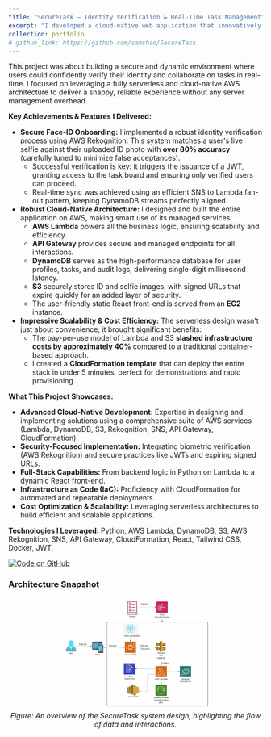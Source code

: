 ```yaml
---
title: "SecureTask – Identity Verification & Real-Time Task Management"
excerpt: "I developed a cloud-native web application that innovatively combines AWS Rekognition for secure facial ID verification with a highly responsive React task board, all running seamlessly on a fully managed AWS stack."
collection: portfolio
# github_link: https://github.com/samshad/SecureTask
---
```


This project was about building a secure and dynamic environment where users could confidently verify their identity and collaborate on tasks in real-time. I focused on leveraging a fully serverless and cloud-native AWS architecture to deliver a snappy, reliable experience without any server management overhead.

**Key Achievements & Features I Delivered:**

*   **Secure Face-ID Onboarding:** I implemented a robust identity verification process using AWS Rekognition. This system matches a user's live selfie against their uploaded ID photo with **over 80% accuracy** (carefully tuned to minimize false acceptances).
    *   Successful verification is key: it triggers the issuance of a JWT, granting access to the task board and ensuring only verified users can proceed.
    *   Real-time sync was achieved using an efficient SNS to Lambda fan-out pattern, keeping DynamoDB streams perfectly aligned.
*   **Robust Cloud-Native Architecture:** I designed and built the entire application on AWS, making smart use of its managed services:
    *   **AWS Lambda** powers all the business logic, ensuring scalability and efficiency.
    *   **API Gateway** provides secure and managed endpoints for all interactions.
    *   **DynamoDB** serves as the high-performance database for user profiles, tasks, and audit logs, delivering single-digit millisecond latency.
    *   **S3** securely stores ID and selfie images, with signed URLs that expire quickly for an added layer of security.
    *   The user-friendly static React front-end is served from an **EC2** instance.
*   **Impressive Scalability & Cost Efficiency:** The serverless design wasn't just about convenience; it brought significant benefits:
    *   The pay-per-use model of Lambda and S3 **slashed infrastructure costs by approximately 40%** compared to a traditional container-based approach.
    *   I created a **CloudFormation template** that can deploy the entire stack in under 5 minutes, perfect for demonstrations and rapid provisioning.

**What This Project Showcases:**

*   **Advanced Cloud-Native Development:** Expertise in designing and implementing solutions using a comprehensive suite of AWS services (Lambda, DynamoDB, S3, Rekognition, SNS, API Gateway, CloudFormation).
*   **Security-Focused Implementation:** Integrating biometric verification (AWS Rekognition) and secure practices like JWTs and expiring signed URLs.
*   **Full-Stack Capabilities:** From backend logic in Python on Lambda to a dynamic React front-end.
*   **Infrastructure as Code (IaC):** Proficiency with CloudFormation for automated and repeatable deployments.
*   **Cost Optimization & Scalability:** Leveraging serverless architectures to build efficient and scalable applications.

**Technologies I Leveraged:** Python, AWS Lambda, DynamoDB, S3, AWS Rekognition, SNS, API Gateway, CloudFormation, React, Tailwind CSS, Docker, JWT.

[![Code on GitHub](https://img.shields.io/badge/Source-Code-blue?logo=github)](https://github.com/samshad/CSCI-5409-Adv.-Topics-in-Cloud-Computing)

### Architecture Snapshot

<p align="center">
    <img src="/images/system-design/SecureTask_Flow.webp" alt="SecureTask System Design" width="60%"><br>
    <em>Figure: An overview of the SecureTask system design, highlighting the flow of data and interactions.</em>
</p>
